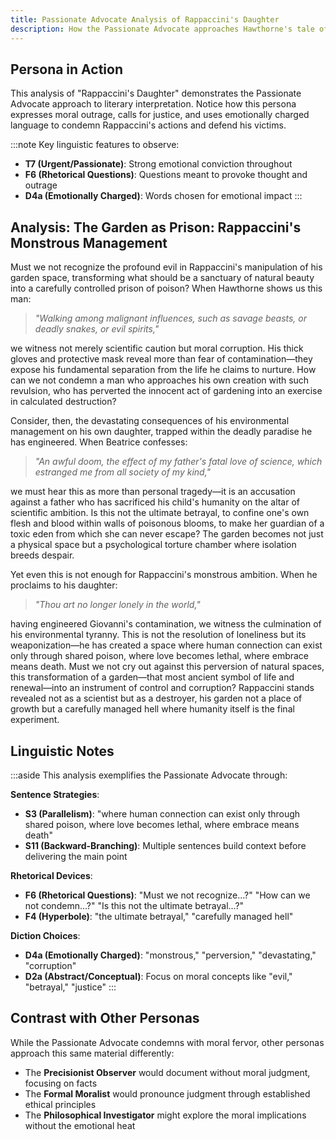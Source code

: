 ```yaml
---
title: Passionate Advocate Analysis of Rappaccini's Daughter
description: How the Passionate Advocate approaches Hawthorne's tale of poisonous control
---
```


## Persona in Action

This analysis of "Rappaccini's Daughter" demonstrates the Passionate Advocate approach to literary interpretation. Notice how this persona expresses moral outrage, calls for justice, and uses emotionally charged language to condemn Rappaccini's actions and defend his victims.

:::note
Key linguistic features to observe:
- **T7 (Urgent/Passionate)**: Strong emotional conviction throughout
- **F6 (Rhetorical Questions)**: Questions meant to provoke thought and outrage
- **D4a (Emotionally Charged)**: Words chosen for emotional impact
:::

## Analysis: The Garden as Prison: Rappaccini's Monstrous Management

Must we not recognize the profound evil in Rappaccini's manipulation of his garden space, transforming what should be a sanctuary of natural beauty into a carefully controlled prison of poison? When Hawthorne shows us this man:

> *"Walking among malignant influences, such as savage beasts, or deadly snakes, or evil spirits,"*

we witness not merely scientific caution but moral corruption. His thick gloves and protective mask reveal more than fear of contamination—they expose his fundamental separation from the life he claims to nurture. How can we not condemn a man who approaches his own creation with such revulsion, who has perverted the innocent act of gardening into an exercise in calculated destruction?

Consider, then, the devastating consequences of his environmental management on his own daughter, trapped within the deadly paradise he has engineered. When Beatrice confesses:

> *"An awful doom, the effect of my father's fatal love of science, which estranged me from all society of my kind,"*

we must hear this as more than personal tragedy—it is an accusation against a father who has sacrificed his child's humanity on the altar of scientific ambition. Is this not the ultimate betrayal, to confine one's own flesh and blood within walls of poisonous blooms, to make her guardian of a toxic eden from which she can never escape? The garden becomes not just a physical space but a psychological torture chamber where isolation breeds despair.

Yet even this is not enough for Rappaccini's monstrous ambition. When he proclaims to his daughter:

> *"Thou art no longer lonely in the world,"*

having engineered Giovanni's contamination, we witness the culmination of his environmental tyranny. This is not the resolution of loneliness but its weaponization—he has created a space where human connection can exist only through shared poison, where love becomes lethal, where embrace means death. Must we not cry out against this perversion of natural spaces, this transformation of a garden—that most ancient symbol of life and renewal—into an instrument of control and corruption? Rappaccini stands revealed not as a scientist but as a destroyer, his garden not a place of growth but a carefully managed hell where humanity itself is the final experiment.

## Linguistic Notes

:::aside
This analysis exemplifies the Passionate Advocate through:

**Sentence Strategies**:
- **S3 (Parallelism)**: "where human connection can exist only through shared poison, where love becomes lethal, where embrace means death"
- **S11 (Backward-Branching)**: Multiple sentences build context before delivering the main point

**Rhetorical Devices**:
- **F6 (Rhetorical Questions)**: "Must we not recognize...?" "How can we not condemn...?" "Is this not the ultimate betrayal...?"
- **F4 (Hyperbole)**: "the ultimate betrayal," "carefully managed hell"

**Diction Choices**:
- **D4a (Emotionally Charged)**: "monstrous," "perversion," "devastating," "corruption"
- **D2a (Abstract/Conceptual)**: Focus on moral concepts like "evil," "betrayal," "justice"
:::

## Contrast with Other Personas

While the Passionate Advocate condemns with moral fervor, other personas approach this same material differently:
- The **Precisionist Observer** would document without moral judgment, focusing on facts
- The **Formal Moralist** would pronounce judgment through established ethical principles
- The **Philosophical Investigator** might explore the moral implications without the emotional heat